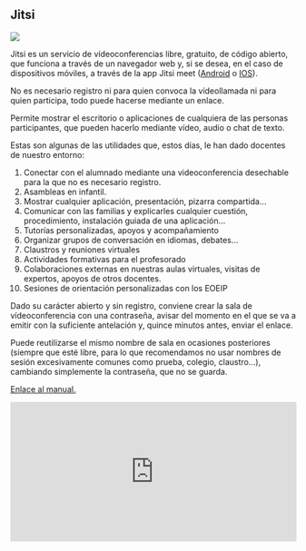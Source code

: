 ## Jitsi

![](https://catedu.gitbooks.io/guia-de-videoconferencias-educativas/content/assets/jitsi.png)

Jitsi es un servicio de vídeoconferencias libre, gratuito, de código abierto, que funciona a través de un navegador web y, si se desea, en el caso de dispositivos móviles, a través de la app Jitsi meet ([Android](https://play.google.com/store/apps/details?id=org.jitsi.meet&hl=es_419) o [IOS](https://apps.apple.com/us/app/jitsi-meet/id1165103905)).

No es necesario registro ni para quien convoca la vídeollamada ni para quien participa, todo puede hacerse mediante un enlace.

Permite mostrar el escritorio o aplicaciones de cualquiera de las personas participantes, que pueden hacerlo mediante vídeo, audio o chat de texto.

Estas son algunas de las utilidades que, estos días, le han dado docentes de nuestro entorno:

1. Conectar con el alumnado mediante una videoconferencia desechable para la que no es necesario registro.
1. Asambleas en infantil.
1. Mostrar cualquier aplicación, presentación, pizarra compartida...
1. Comunicar con las familias y explicarles cualquier cuestión, procedimiento, instalación guiada de una aplicación…
1. Tutorías personalizadas, apoyos y acompañamiento
1. Organizar grupos de conversación en idiomas, debates...
1. Claustros y reuniones virtuales
1. Actividades formativas para el profesorado
1. Colaboraciones externas en nuestras aulas virtuales, visitas de expertos, apoyos de otros docentes.
1. Sesiones de orientación personalizadas con los EOEIP

Dado su carácter abierto y sin registro, conviene crear la sala de vídeoconferencia con una contraseña, avisar del momento en el que se va a emitir con la suficiente antelación y, quince minutos antes, enviar el enlace.

Puede reutilizarse el mismo nombre de sala en ocasiones posteriores (siempre que esté libre, para lo que recomendamos no usar nombres de sesión excesivamente comunes como prueba, colegio, claustro…), cambiando simplemente la contraseña, que no se guarda.

[Enlace al manual.](https://view.genial.ly/5e76fcb5a330b30dbe5a38cd)
<div style="width: 100%;"><div style="position: relative; padding-bottom: 48.87218045112782%; padding-top: 0; height: 0;"><iframe frameborder="0" width="1197" height="585" style="position: absolute; top: 0; left: 0; width: 100%; height: 100%;" src="https://view.genial.ly/5e76fcb5a330b30dbe5a38cd" type="text/html" allowscriptaccess="always" allowfullscreen="true" scrolling="yes" allownetworking="all"></iframe> </div> </div>